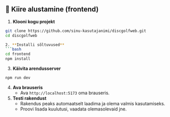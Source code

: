 ## 🚀 Kiire alustamine (frontend)

1. **Klooni kogu projekt**
```bash
git clone https://github.com/sinu-kasutajanimi/discgolfweb.git
cd discgolfweb

2. **Installi sõltuvused**
```bash
cd frontend
npm install
```
3. **Käivita arendusserver**
```bash
npm run dev
```
4. **Ava brauseris**
   - Ava `http://localhost:5173` oma brauseris.
5. **Testi rakendust**
   - Rakendus peaks automaatselt laadima ja olema valmis kasutamiseks.
   - Proovi lisada kuulutusi, vaadata olemasolevaid jne.